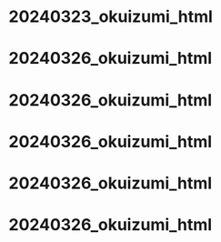 # 20240323_okuizumi_html
# 20240326_okuizumi_html
# 20240326_okuizumi_html
# 20240326_okuizumi_html
# 20240326_okuizumi_html
# 20240326_okuizumi_html
